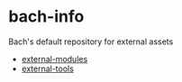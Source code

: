 # bach-info

Bach's default repository for external assets

- [external-modules](.bach/external-modules)
- [external-tools](.bach/external-tools)
